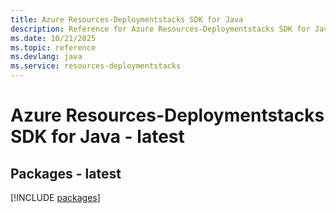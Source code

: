 ```yaml
---
title: Azure Resources-Deploymentstacks SDK for Java
description: Reference for Azure Resources-Deploymentstacks SDK for Java
ms.date: 10/21/2025
ms.topic: reference
ms.devlang: java
ms.service: resources-deploymentstacks
---
```

# Azure Resources-Deploymentstacks SDK for Java - latest
## Packages - latest
[!INCLUDE [packages](resources-deploymentstacks-index.md)]